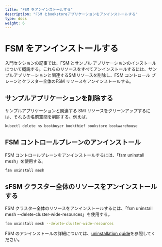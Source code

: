 ```yaml
---
title: "FSM をアンインストールする"
description: "FSM とbookstoreアプリケーションをアンインストールする"
type: docs
weight: 6
---
```


# FSM をアンインストールする
入門セクションの記事では、FSM とサンプル アプリケーションのインストールについて概説する。これらのリソースをすべてアンインストールするには、サンプルアプリケーションと関連するSMIリソースを削除し、FSM コントロール プレーンとクラスター全体のFSM リソースをアンインストールする。

## サンプルアプリケーションを削除する

サンプルアプリケーションと関連する SMI リソースをクリーンアップするには、それらの名前空間を削除する。例えば、

```bash
kubectl delete ns bookbuyer bookthief bookstore bookwarehouse
```

## FSM コントロールプレーンのアンインストール

FSM コントロールプレーンをアンインストールするには、「fsm uninstall mesh」を使用する。

```bash
fsm uninstall mesh
```

## sFSM クラスター全体のリソースをアンインストールする

FSM クラスター全体のリソースをアンインストールするには、「fsm uninstall mesh --delete-cluster-wide-resources」を使用する。

```bash
fsm uninstall mesh --delete-cluster-wide-resources
```

FSM のアンインストールの詳細については、[uninstallation guide](/docs/guides/uninstall/)を参照してください。
